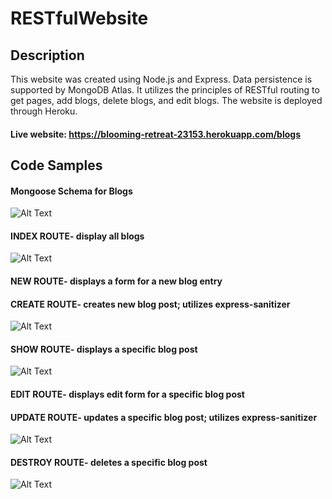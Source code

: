 # RESTfulWebsite
## Description 
This website was created using Node.js and Express. Data persistence is supported by MongoDB Atlas. It utilizes the principles of 
RESTful routing to get pages, add blogs, delete blogs, and edit blogs. The website is deployed through Heroku.
#### Live website: https://blooming-retreat-23153.herokuapp.com/blogs

## Code Samples
#### Mongoose Schema for Blogs  
![Alt Text](https://github.com/docmu/RESTfulWebsite/blob/master/Screenshot%20(82).png)

#### INDEX ROUTE- display all blogs  
![Alt Text](https://github.com/docmu/RESTfulWebsite/blob/master/Screenshot%20(70).png)

#### NEW ROUTE- displays a form for a new blog entry  
#### CREATE ROUTE- creates new blog post; utilizes express-sanitizer 
![Alt Text](https://github.com/docmu/RESTfulWebsite/blob/master/Screenshot%20(83).png)

#### SHOW ROUTE- displays a specific blog post  
![Alt Text](https://github.com/docmu/RESTfulWebsite/blob/master/Screenshot%20(72).png)

#### EDIT ROUTE- displays edit form for a specific blog post  
#### UPDATE ROUTE- updates a specific blog post; utilizes express-sanitizer  
![Alt Text](https://github.com/docmu/RESTfulWebsite/blob/master/Screenshot%20(84).png)

#### DESTROY ROUTE- deletes a specific blog post  
![Alt Text](https://github.com/docmu/RESTfulWebsite/blob/master/Screenshot%20(74).png)
